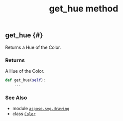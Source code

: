﻿---
title: get_hue method
second_title: Aspose.SVG for Python via .NET API References
description: 
type: docs
weight: 270
url: /python-net/aspose.svg.drawing/color/get_hue/
is_root: false
---

## get_hue {#}

Returns a Hue of the Color.


### Returns 


A Hue of the Color.


```python
def get_hue(self):
    ...
```





### See Also
* module [`aspose.svg.drawing`](../../)
* class [`Color`](/svg/python-net/aspose.svg.drawing/color)
